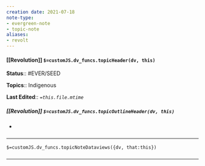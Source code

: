 ```yaml
---
creation date: 2021-07-18
note-type: 
- evergreen-note
- topic-note
aliases:
- revolt
---
```

 
#### [[Revolution]] `$=customJS.dv_funcs.topicHeader(dv, this)`


**Status**:: #EVER/SEED 

**Topics**::  Indigenous

**Last Edited**:: *`=this.file.mtime`*

##### [[Revolution]] `$=customJS.dv_funcs.topicOutlineHeader(dv, this)`
- 

### <hr class="dataviews"/>

`$=customJS.dv_funcs.topicNoteDataviews({dv, that:this})`


### <hr class="references"/>